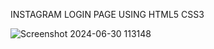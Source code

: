 INSTAGRAM LOGIN PAGE USING HTML5 CSS3 

![Screenshot 2024-06-30 113148](https://github.com/ASDhiman1957/LoginPageInstagram/assets/156603669/2037df8d-41f7-4f7d-94aa-b4124ca3ba16)
